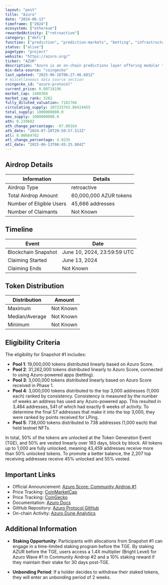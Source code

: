 ```yaml
---
layout: "post"
title: "Azuro"
date: "2024-06-13"
timeframe: ["2024"]
ecosystem: ["ethereum"]
rewardedActivity: ["retroactive"]
category: ["defi"]
function: ["prediction", "prediction-markets", "betting", "infrastructure", "defi"]
status: ["alive"]
pagetype: "project"
website: "https://azuro.org/"
ticker: "AZUR"
description: "Azuro is an on-chain predictions layer offering modular tooling, oracle, and liquidity solutions for EVM chains to host powerful prediction and gaming applications. It enables seamless integration and user engagement."
mis-data-source: "coingecko"
last_updated: "2025-06-16T06:27:46.601Z"
# miscellaneous data source section
coingecko_id: "azuro-protocol"
current_price: 0.00718196
market_cap: 1488304
market_cap_rank: 3282
fully_diluted_valuation: 7181766
circulating_supply: 207233743.86424455
total_supply: 1000000000.0
max_supply: 1000000000.0
ath: 0.239602
ath_change_percentage: -97.00164
ath_date: "2024-07-20T20:50:57.513Z"
atl: 0.00684702
atl_change_percentage: 4.9235
atl_date: "2025-06-13T06:45:25.884Z"
---
```


## Airdrop Details

| Information              | Details                |
| ------------------------ | ---------------------- |
| Airdrop Type             | retroactive            |
| Total Airdrop Amount     | 60,000,000 AZUR tokens |
| Number of Eligible Users | 45,666 addresses       |
| Number of Claimants      | Not Known              |

## Timeline

| Event               | Date                        |
| ------------------- | --------------------------- |
| Blockchain Snapshot | June 10, 2024, 23:59:59 UTC |
| Claiming Started    | June 13, 2024               |
| Claiming Ends       | Not Known                   |

## Token Distribution

| Distribution   | Amount    |
| -------------- | --------- |
| Maximum        | Not Known |
| Median/Average | Not Known |
| Minimum        | Not Known |

## Eligibility Criteria

The eligibility for Snapshot #1 includes:

- **Pool 1**: 19,000,000 tokens distributed linearly based on Azuro Score.
- **Pool 2**: 31,262,000 tokens distributed linearly to Azuro Score, connected to using Azuro-powered apps (betting).
- **Pool 3**: 3,000,000 tokens distributed linearly based on Azuro Score received in Phase 1.
- **Pool 4**: 3,000,000 tokens distributed to the top 3,000 addresses (1,000 each) ranked by consistency. Consistency is measured by the number of weeks an address has used any Azuro-powered app. This resulted in 3,484 addresses, 541 of which had exactly 6 weeks of activity. To determine the final 57 addresses that make it into the top 3,000, they were ranked by points received for LPing.
- **Pool 5**: 738,000 tokens distributed to 738 addresses (1,000 each) that held testnet NFTs.

In total, 50% of the tokens are unlocked at the Token Generation Event (TGE), and 50% are vested linearly over 183 days, block by block. All tokens up to 1,000 are fully unlocked, meaning 43,459 addresses receive more than 50% unlocked tokens. To promote a better balance, the 2,207 top receiving addresses receive 45% unlocked and 55% vested.

## Important Links

- Official Announcement: [Azuro Score: Community Airdrop #1](https://blog.azuro.org/azuro-score-community-airdrop-1-93fb5944bb7a)
- Price Tracking: [CoinMarketCap](https://coinmarketcap.com/currencies/azur)
- Price Tracking: [CoinGecko](https://www.coingecko.com/en/coins/azur)
- Documentation: [Azuro Docs](https://gem.azuro.org)
- GitHub Repository: [Azuro Protocol GitHub](https://github.com/Azuro-protocol)
- On-chain Activity: [Azuro Dune Analytics](https://dune.com/azuro/stats)

## Additional Information

- **Staking Opportunity**: Participants with allocations from Snapshot #1 can engage in a time-limited staking program before the TGE. By staking AZUR before the TGE, users access a 1.4X multiplier (Bright Level) for Azuro Wave #1 in Community Airdrop #2 and a 10% staking reward if they maintain their stake for 30 days post-TGE.

- **Unbonding Period**: If a holder decides to withdraw their staked tokens, they will enter an unbonding period of 2 weeks.